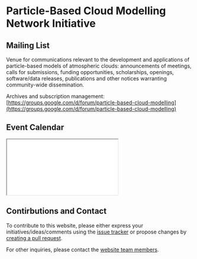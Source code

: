 # Particle-Based Cloud Modelling Network Initiative

## Mailing List

Venue for communications relevant to the development and applications of particle-based models of atmospheric clouds: announcements of meetings, calls for submissions, funding opportunities, scholarships, openings, software/data releases, publications and other notices warranting community-wide dissemination.

Archives and subscription management:    
[https://groups.google.com/d/forum/particle-based-cloud-modelling](https://groups.google.com/d/forum/particle-based-cloud-modelling)

## Event Calendar

<link href="https://fullcalendar.io/releases/fullcalendar/3.9.0/fullcalendar.min.css" rel="stylesheet"/>
<link href="https://fullcalendar.io/releases/fullcalendar/3.9.0/fullcalendar.print.min.css" rel="stylesheet"/>
<script src="https://fullcalendar.io/releases/fullcalendar/3.9.0/lib/moment.min.js"></script>
<script src="https://fullcalendar.io/releases/fullcalendar/3.9.0/lib/jquery.min.js"></script>
<script src="https://fullcalendar.io/releases/fullcalendar/3.9.0/fullcalendar.min.js"></script>

<script>
$(document).ready(function() {
  $('#calendar').fullCalendar({
    //events: { url: '/calendar-data', method: 'GET' },
    events: [ { "title":"workshop @ RIKEN", "start": "2018-11-19", "end": "2018-11-20", "allDay":true, "url":"/events/20181119-kobe/" } ],
    header: {
      left: 'prev,next today',
      center: 'title',
      right: 'month,listMonth'
    },
    navLinks: false,
    editable: false
  })
});
</script>
<div id="calendar"></div>
<iframe src="/calendar"></iframe>

## Contirbutions and Contact

To contribute to this website, please either express your initiatives/ideas/comments using the [issue tracker](https://github.com/particle-based-cloud-modelling/particle-based-cloud-modelling.github.io/issues) or propose changes by [creating a pull request](https://github.com/particle-based-cloud-modelling/particle-based-cloud-modelling.github.io/pulls). 

For other inquiries, please contact the [website team members](https://github.com/orgs/particle-based-cloud-modelling/people).
